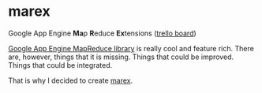 marex
=====

Google App Engine **Ma**p **R**educe **Ex**tensions ([trello board](https://trello.com/board/marex-dev/51089e43ab641262520030c3))

[Google App Engine MapReduce library](http://code.google.com/p/appengine-mapreduce/) is really cool and feature rich.
There are, however, things that it is missing. Things that could be improved. Things that could be integrated.

That is why I decided to create [marex](/Paulius-Maruska/marex).

